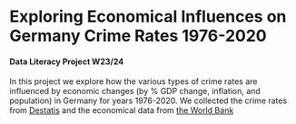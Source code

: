 # Exploring Economical Influences on Germany Crime Rates 1976-2020
#### Data Literacy Project W23/24

In this project we explore how the various types of crime rates are influenced by economic changes (by % GDP change, inflation, and population) in Germany for years 1976-2020. 
We collected the crime rates from [Destatis](https://www-genesis.destatis.de/genesis//online?operation=table&code=24311-0001&bypass=true&levelindex=1&levelid=1706538901950#abreadcrumb)
and the economical data from [the World Bank](https://data.worldbank.org/country/germany)
